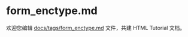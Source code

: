 form_enctype.md
===

欢迎您编辑 <a target="__blank" href="https://github.com/jaywcjlove/html-tutorial/blob/master/docs/tags/form_enctype.md">docs/tags/form_enctype.md</a> 文件，共建 HTML Tutorial 文档。